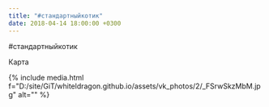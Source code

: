 ```yaml
---
title: "#стандартныйкотик"
date: 2018-04-14 18:00:00 +0300
---
```


#стандартныйкотик

Карта

{% include media.html f="D:/site/GiT/whiteldragon.github.io/assets/vk_photos/2/_FSrwSkzMbM.jpg" alt="" %}
